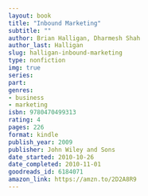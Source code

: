 ```yaml
---
layout: book
title: "Inbound Marketing"
subtitle: ""
author: Brian Halligan, Dharmesh Shah
author_last: Halligan
slug: halligan-inbound-marketing
type: nonfiction
img: true
series: 
part: 
genres:
- business
- marketing
isbn: 9780470499313
rating: 4
pages: 226
format: kindle
publish_year: 2009
publisher: John Wiley and Sons
date_started: 2010-10-26
date_completed: 2010-11-01
goodreads_id: 6184071
amazon_link: https://amzn.to/2D2A8R9
---
```

